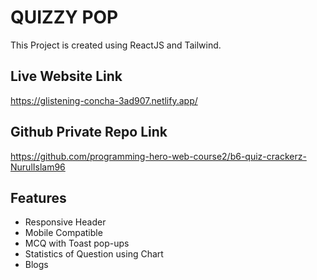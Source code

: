 # QUIZZY POP

This Project is created using ReactJS and Tailwind.

## Live Website Link

https://glistening-concha-3ad907.netlify.app/

## Github Private Repo Link

https://github.com/programming-hero-web-course2/b6-quiz-crackerz-NurulIslam96

## Features

- Responsive Header
- Mobile Compatible
- MCQ with Toast pop-ups
- Statistics of Question using Chart
- Blogs
